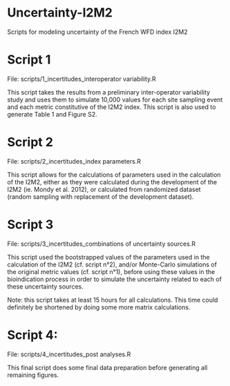 # Uncertainty-I2M2
Scripts for modeling uncertainty of the French WFD index I2M2

# Script 1
File: scripts/1_incertitudes_interoperator variability.R

This script takes the results from a preliminary inter-operator variability study and uses them to simulate 10,000 values for each site sampling event and each metric constitutive of the I2M2 index.
This script is also used to generate Table 1 and Figure S2.

# Script 2
File: scripts/2_incertitudes_index parameters.R

This script allows for the calculations of parameters used in the calculation of the I2M2, either as they were calculated during the development of the I2M2 (ie. Mondy et al. 2012), or calculated from randomized dataset (random sampling with replacement of the development dataset).

# Script 3
File: scripts/3_incertitudes_combinations of uncertainty sources.R

This script used the bootstrapped values of the parameters used in the calculation of the I2M2 (cf. script n°2), and/or Monte-Carlo simulations of the original metric values (cf. script n°1), before using these values in the bioindication process in order to simulate the uncertainty related to each of these uncertainty sources.

Note: this script takes at least 15 hours for all calculations. This time could definitely be shortened by doing some more matrix calculations.

# Script 4:
File: scripts/4_incertitudes_post analyses.R

This final script does some final data preparation before generating all remaining figures.
